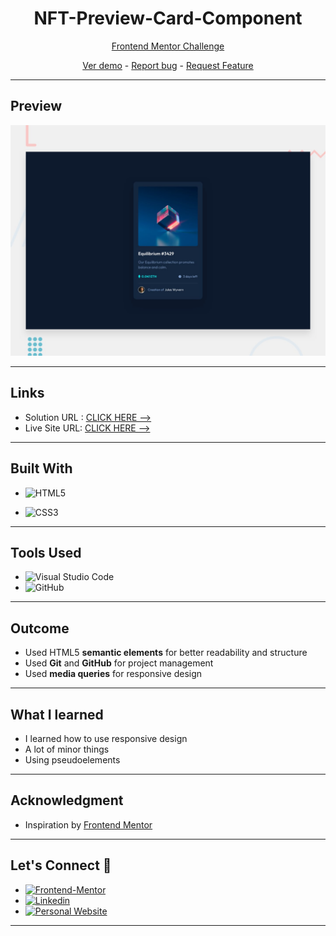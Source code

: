 # <h1 align="center">NFT-Preview-Card-Component</h1>

<p align="center">
  <a href="https://www.frontendmentor.io/challenges/nft-preview-card-component-SbdUL_w0U">Frontend Mentor Challenge
</a>
</p>

<p align="center">
  <a href="https://johanxxz.github.io/FrontendMentor/nft-preview-card-component-main/index.html">Ver demo</a> -
  <a href="https://github.com/JohanXxz/JohanXxz.github.io/issues">Report bug</a> -
  <a href="https://github.com/JohanXxz/JohanXxz.github.io/issues">Request Feature</a>
</p>

---

## Preview

![IMAGEN](design/desktop-preview.jpg)

---
## Links
* Solution URL : [CLICK HERE -->](https://www.frontendmentor.io/solutions/nft-preview-card-using-css3s-grid-and-flex-mH8Vrj4gak)
* Live Site URL: [CLICK HERE -->](https://johanxxz.github.io/FrontendMentor/nft-preview-card-component-main/index.html)

---

## Built With 

* ![HTML5](https://img.shields.io/badge/html5-%23E34F26.svg?style=for-the-badge&logo=html5&logoColor=white) 

* ![CSS3](https://img.shields.io/badge/css3-%231572B6.svg?style=for-the-badge&logo=css3&logoColor=white)

---
## Tools Used

* ![Visual Studio Code](https://img.shields.io/badge/Visual%20Studio%20Code-0078d7.svg?style=for-the-badge&logo=visual-studio-code&logoColor=white)  
* ![GitHub](https://img.shields.io/badge/github-%23121011.svg?style=for-the-badge&logo=github&logoColor=white)  

---

## Outcome

* Used HTML5 **semantic elements** for better readability and structure
* Used **Git** and **GitHub** for project management
* Used **media queries** for responsive design
---

## What I learned

* I learned how to use responsive design
* A lot of minor things
* Using pseudoelements

---

## Acknowledgment

* Inspiration by [Frontend Mentor](https://www.frontendmentor.io/challenges)

---

## Let's Connect 👋

* <a href="https://www.frontendmentor.io/profile/JohanXxz" target="_blank">
	<img src="https://img.shields.io/badge/Frontend Mentor-fbfcf8?style=for-the-badge&logo=Frontend-Mentor&logoColor=black" alt="Frontend-Mentor">
  </a>

* <a href="https://www.linkedin.com/in/ariizz-loopnuds-0336ba257/" target="_blank">
	<img src="https://img.shields.io/badge/linkedin-%2300acee.svg?color=405DE6&style=for-the-badge&logo=linkedin&logoColor=white" alt=Linkedin>
  </a>

* <a href="https://github.com/JohanXxz" target="_blank">
    <img src="https://img.shields.io/badge/Github%20Profile-131313?style=for-the-badge&logo=github&logoColor=white" alt="Personal Website">
  </a>
---


